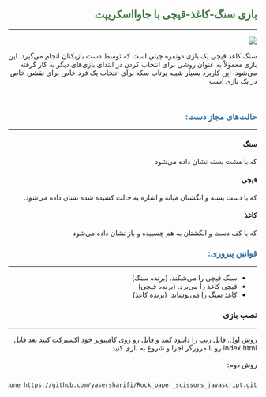 <div dir="rtl">
<h2 style="color: #3c763d"> بازی سنگ-کاغذ-قیچی با جاوااسکریپت</h2>
<hr>
<img src="https://user-images.githubusercontent.com/79104019/142742228-48e0f52c-a000-4721-b280-5c89b73ecf94.png">
<p>سنگ کاغذ قیچی یک بازی دونفره چینی است که توسط دست بازیکنان انجام می‌گیرد. این بازی معمولاً به عنوان روشی برای انتخاب کردن در ابتدای بازی‌های دیگر به کار گرفته می‌شود. این کاربرد بسیار شبیه پرتاب سکه برای انتخاب یک فرد خاص برای نقشی خاص در یک بازی است</p>
<br>
<h3 style="color: #2e6da4">حالت‌های مجاز دست:</h3>
<hr>
<h4>سنگ</h4>
که با مشت بسته نشان داده می‌شود 
.
<h4>قیچی</h4>
که با دست بسته و انگشتان میانه و اشاره به حالت کشیده شده نشان داده می‌شود. 
<h4>کاغذ</h4>
که با کف دست و انگشتان به هم چسبیده و باز نشان داده می‌شود

<h3 style="color: #2e6da4">قوانین پیروزی:</h3>
<hr>
<ul>
<li>سنگ قیچی را می‌شکند. (برنده سنگ)
</li>

<li>
قیچی کاغذ را می‌برد. (برنده قیچی)
</li>

<li>
کاغذ سنگ را می‌پوشاند. (برنده کاغذ)</li>
</ul>
  
  <h3>نصب بازی</h3>
  <hr>
  روش اول:
  فایل زیپ را دانلود کنید و فایل رو روی کامپیوتر خود اکسترکت کنید بعد فایل index.html رو با مرورگر اجرا و شروع به بازی کنید.
  
  <br>
  <br>
  روش دوم:
  <code>
    <pre>git clone https://github.com/yasersharifi/Rock_paper_scissors_javascript.git</pre>
  </code>
</div>
